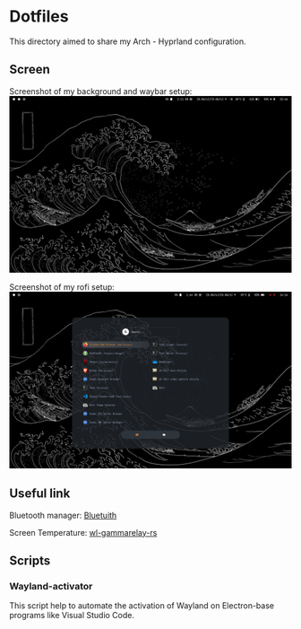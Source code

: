 # Dotfiles
This directory aimed to share my Arch - Hyprland configuration.

## Screen
Screenshot of my background and waybar setup:
![Screen of Waybar and Background](Screen/desktop.png)

Screenshot of my rofi setup:
![Screen of Waybar and Rofi](Screen/rofi.png)

## Useful link

Bluetooth manager: 
[Bluetuith](https://github.com/darkhz/bluetuith)

Screen Temperature:
[wl-gammarelay-rs](https://github.com/MaxVerevkin/wl-gammarelay-rs)

## Scripts

### Wayland-activator
This script help to automate the activation of Wayland on Electron-base programs like Visual Studio Code.
